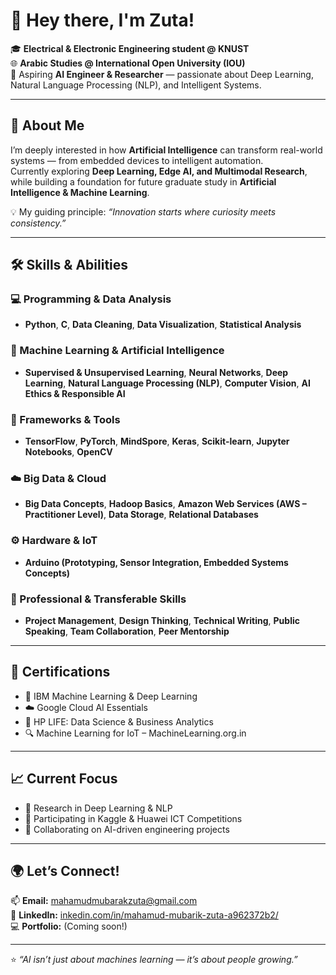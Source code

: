 # 👋 Hey there, I'm Zuta!  

🎓 **Electrical & Electronic Engineering student @ KNUST**  
🌐 **Arabic Studies @ International Open University (IOU)**  
🤖 Aspiring **AI Engineer & Researcher** — passionate about Deep Learning, Natural Language Processing (NLP), and Intelligent Systems.  

---

## 🧠 About Me  

I’m deeply interested in how **Artificial Intelligence** can transform real-world systems — from embedded devices to intelligent automation.  
Currently exploring **Deep Learning, Edge AI, and Multimodal Research**, while building a foundation for future graduate study in **Artificial Intelligence & Machine Learning**.  

💡 My guiding principle: *“Innovation starts where curiosity meets consistency.”*

---

## 🛠️ Skills & Abilities  

### 💻 Programming & Data Analysis  
- **Python**, **C**, **Data Cleaning**, **Data Visualization**, **Statistical Analysis**

### 🤖 Machine Learning & Artificial Intelligence  
- **Supervised & Unsupervised Learning**, **Neural Networks**, **Deep Learning**, **Natural Language Processing (NLP)**, **Computer Vision**, **AI Ethics & Responsible AI**

### 🧰 Frameworks & Tools  
- **TensorFlow**, **PyTorch**, **MindSpore**, **Keras**, **Scikit-learn**, **Jupyter Notebooks**, **OpenCV**

### ☁️ Big Data & Cloud  
- **Big Data Concepts**, **Hadoop Basics**, **Amazon Web Services (AWS – Practitioner Level)**, **Data Storage**, **Relational Databases**

### ⚙️ Hardware & IoT  
- **Arduino (Prototyping, Sensor Integration, Embedded Systems Concepts)**

### 🧠 Professional & Transferable Skills  
- **Project Management**, **Design Thinking**, **Technical Writing**, **Public Speaking**, **Team Collaboration**, **Peer Mentorship**


---

## 📜 Certifications  

- 🧩 IBM Machine Learning & Deep Learning  
- ☁️ Google Cloud AI Essentials  
- 🧠 HP LIFE: Data Science & Business Analytics  
- 🔍 Machine Learning for IoT – MachineLearning.org.in  

---

## 📈 Current Focus  

- 🤖 Research in Deep Learning & NLP  
- 🧩 Participating in Kaggle & Huawei ICT Competitions  
- 🧪 Collaborating on AI-driven engineering projects  

---

## 🌍 Let’s Connect!  

📫 **Email:** [mahamudmubarakzuta@gmail.com](mailto:mahamudmubarakzuta@gmail.com)  
💼 **LinkedIn:** [inkedin.com/in/mahamud-mubarik-zuta-a962372b2/](https://inkedin.com/in/mahamud-mubarik-zuta-a962372b2/)  
💻 **Portfolio:** (Coming soon!)  

---

⭐ *“AI isn’t just about machines learning — it’s about people growing.”*  
